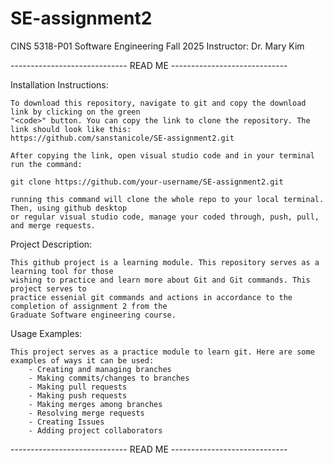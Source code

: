 # SE-assignment2
CINS 5318-P01
Software Engineering Fall 2025
Instructor: Dr. Mary Kim

----------------------------- READ ME -----------------------------

Installation Instructions: 

    To download this repository, navigate to git and copy the download link by clicking on the green
    "<code>" button. You can copy the link to clone the repository. The link should look like this:
    https://github.com/sanstanicole/SE-assignment2.git

    After copying the link, open visual studio code and in your terminal run the command:

    git clone https://github.com/your-username/SE-assignment2.git

    running this command will clone the whole repo to your local terminal. Then, using github desktop
    or regular visual studio code, manage your coded through, push, pull, and merge requests.

Project Description: 

    This github project is a learning module. This repository serves as a learning tool for those
    wishing to practice and learn more about Git and Git commands. This project serves to 
    practice essenial git commands and actions in accordance to the completion of assignment 2 from the
    Graduate Software engineering course. 

Usage Examples:
    
    This project serves as a practice module to learn git. Here are some examples of ways it can be used:
        - Creating and managing branches
        - Making commits/changes to branches
        - Making pull requests
        - Making push requests
        - Making merges among branches
        - Resolving merge requests
        - Creating Issues
        - Adding project collaborators
        
----------------------------- READ ME -----------------------------
